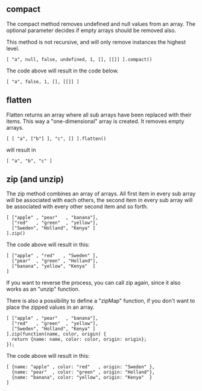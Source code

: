 ## compact ##

The compact method removes undefined and null values from an array. The optional
parameter decides if empty arrays should be removed also.

This method is not recursive, and will only remove instances the highest level.

    [ "a", null, false, undefined, 1, [], [[]] ].compact()

The code above will result in the code below.

    [ "a", false, 1, [], [[]] ]


## flatten ##

Flatten returns an array where all sub arrays have been replaced with their items. This way
a "one-dimensional" array is created. It removes empty arrays.

    [ [ "a", ["b"] ], "c", [] ].flatten()

will result in

    [ "a", "b", "c" ]

## zip (and unzip) ##

The zip method combines an array of arrays.
All first item in every sub array will be associated with each others, the second item in every
sub array will be associated with every other second item and so forth. 

    [ ["apple" , "pear"   , "banana"],
      ["red"   , "green"  , "yellow"],
      ["Sweden", "Holland", "Kenya" ]
    ].zip()

The code above will result in this:

    [ ["apple" , "red"   , "Sweden" ],
      ["pear"  , "green" , "Holland"],
      ["banana", "yellow", "Kenya"  ]
    ]

If you want to reverse the process, you can call zip again, since it also works as an "unzip" function.

There is also a possibility to define a "zipMap" function, if you don't want to
place the zipped values in an array.

    [ ["apple" , "pear"   , "banana"],
      ["red"   , "green"  , "yellow"],
      ["Sweden", "Holland", "Kenya" ]
    ].zip(function(name, color, origin) {
      return {name: name, color: color, origin: origin};
    });

The code above will result in this:

    [ {name: "apple" , color: "red"   , origin: "Sweden" },
      {name: "pear"  , color: "green" , origin: "Holland"},
      {name: "banana", color: "yellow", origin: "Kenya"  }
    ]